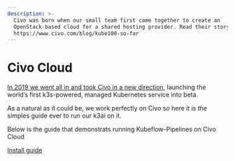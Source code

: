 ```yaml
---
description: >-
  Civo was born when our small team first came together to create an
  OpenStack-based cloud for a shared hosting provider. Read their story here:
  https://www.civo.com/blog/kube100-so-far
---
```


# Civo Cloud

[In 2019 we went all in and took Civo in a new direction](https://www.civo.com/blog/a-civo-2019-retrospective-how-we-got-here-and-what-s-next), launching the world’s first k3s-powered, managed Kubernetes service into beta.

As a natural as it could be, we work perfectly on Civo so here it is the simples guide ever to run our k3ai on it.

Below is the guide that demonstrats running Kubeflow-Pipelines on Civo Cloud

[Install guide](https://www.civo.com/learn/running-kubeflow-pipelines)

